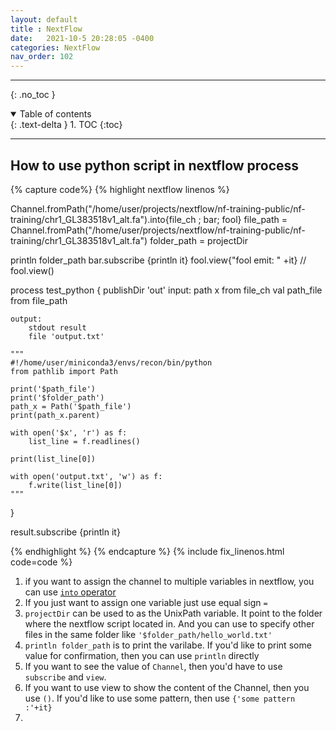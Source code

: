 ```yaml
---
layout: default
title : NextFlow
date:   2021-10-5 20:28:05 -0400
categories: NextFlow
nav_order: 102
---
```


---
{: .no_toc }

<details open markdown="block">
  <summary>
    Table of contents
  </summary>
  {: .text-delta }
1. TOC
{:toc}
</details>

---

## How to use python script in nextflow process

{% capture code%}
{% highlight nextflow linenos %}

Channel.fromPath("/home/user/projects/nextflow/nf-training-public/nf-training/chr1_GL383518v1_alt.fa").into{file_ch ; bar; fool}
file_path = Channel.fromPath("/home/user/projects/nextflow/nf-training-public/nf-training/chr1_GL383518v1_alt.fa")
folder_path = projectDir

println folder_path
bar.subscribe {println it}
fool.view{"fool emit: " +it}
// fool.view()

process test_python {
    publishDir 'out'
    input:
        path x from file_ch
        val path_file from file_path

    output:
        stdout result
        file 'output.txt'

    """
    #!/home/user/miniconda3/envs/recon/bin/python
    from pathlib import Path

    print('$path_file')
    print('$folder_path')
    path_x = Path('$path_file')
    print(path_x.parent)

    with open('$x', 'r') as f:
        list_line = f.readlines()

    print(list_line[0])

    with open('output.txt', 'w') as f:
        f.write(list_line[0])
    """

}

result.subscribe {println it}

{% endhighlight %}
{% endcapture %}
{% include fix_linenos.html code=code %}

1. if you want to assign the channel to multiple variables in nextflow, you can use [`into` operator](https://www.nextflow.io/docs/latest/operator.html#operator-into)
2. If you just want to assign one variable just use equal sign `=`
3. `projectDir` can be used to as the UnixPath variable. It point to the folder where the nextflow script located in. And you can use to specify other files in the same folder like `'$folder_path/hello_world.txt'`
4. `println folder_path` is to print the varilabe. If you'd like to print some value for confirmation, then you can use `println` directly
5. If you want to see the value of `Channel`, then you'd have to use `subscribe` and `view`. 
6. If you want to use view to show the content of the Channel, then you use `()`. If you'd like to use some pattern, then use `{'some pattern :'+it}`
7. 
